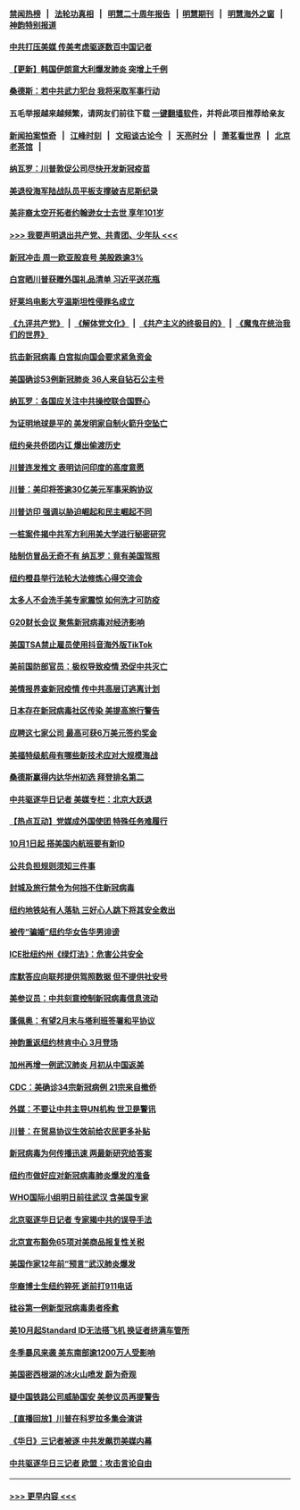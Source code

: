 #### [禁闻热榜](热点新闻.md?=0)  &nbsp;&nbsp;|&nbsp;&nbsp; [法轮功真相](https://github.com/gfw-breaker/truth/blob/master/README.md?=0) &nbsp;&nbsp;|&nbsp;&nbsp; [明慧二十周年报告](https://github.com/gfw-breaker/mh-reports/blob/master/README.md?=0) &nbsp;&nbsp;|&nbsp;&nbsp;[明慧期刊](https://github.com/gfw-breaker/mh-qikan) &nbsp;&nbsp;|&nbsp;&nbsp; [明慧海外之窗](https://github.com/gfw-breaker/mh-news/blob/master/README.md?=0) &nbsp;&nbsp;|&nbsp;&nbsp; [神韵特别报道](https://github.com/gfw-breaker/mh-news/blob/master/shenyun.md?=0)
#### [中共打压美媒 传美考虑驱逐数百中国记者](../pages/nsc412/n11893178.md?t=02251102) 
#### [【更新】韩国伊朗意大利爆发肺炎 突增上千例](../pages/nsc412/n11890652.md?t=02251102) 
#### [桑德斯：若中共武力犯台 我将采取军事行动](../pages/nsc412/n11893282.md?t=02251102) 
#### 五毛举报越来越频繁，请网友们前往下载 [一键翻墙软件](https://github.com/gfw-breaker/ssr-accounts)，并将此项目推荐给亲友
#### [新闻拍案惊奇](https://github.com/gfw-breaker/banned-news/blob/master/pages/link4.md) &nbsp;&nbsp;|&nbsp;&nbsp; [江峰时刻](https://github.com/gfw-breaker/banned-news/blob/master/pages/link4.md) &nbsp;&nbsp;|&nbsp;&nbsp; [文昭谈古论今](https://github.com/gfw-breaker/banned-news/blob/master/pages/link4.md) &nbsp;&nbsp;|&nbsp;&nbsp; [天亮时分](https://github.com/gfw-breaker/banned-news/blob/master/pages/link4.md) &nbsp;&nbsp;|&nbsp;&nbsp; [萧茗看世界](https://github.com/gfw-breaker/banned-news/blob/master/pages/link4.md) &nbsp;&nbsp;|&nbsp;&nbsp; [北京老茶馆](https://github.com/gfw-breaker/banned-news/blob/master/pages/link4.md) &nbsp;&nbsp;|&nbsp;&nbsp; 
#### [纳瓦罗：川普敦促公司尽快开发新冠疫苗](../pages/nsc412/n11893211.md?t=02251102) 
#### [美退役海军陆战队员平板支撑破吉尼斯纪录](../pages/nsc412/n11893022.md?t=02251102) 
#### [美非裔太空开拓者约翰逊女士去世 享年101岁](../pages/nsc412/n11892917.md?t=02251102) 
#### [>>> 我要声明退出共产党、共青团、少年队 <<<](https://github.com/begood0513/goodnews/blob/master/quit/letter.md) 
#### [新冠冲击 周一欧亚股哀号 美股跌逾3%](../pages/nsc412/n11892648.md?t=02251102) 
#### [白宫晒川普获赠外国礼品清单 习近平送花瓶](../pages/nsc412/n11892985.md?t=02251102) 
#### [好莱坞电影大亨温斯坦性侵罪名成立](../pages/nsc412/n11892907.md?t=02251102) 
#### [《九评共产党》](https://github.com/begood0513/9ping.md/blob/master/README.md) &nbsp;|&nbsp; [《解体党文化》](../../../../jtdwh.md/blob/master/README.md)  &nbsp;|&nbsp; [《共产主义的终极目的》](../../../../gczydzjmd.md/blob/master/README.md) &nbsp;|&nbsp; [《魔鬼在统治我们的世界》](../../../../mgztzwmdsj.md/blob/master/README.md) 
#### [抗击新冠病毒 白宫拟向国会要求紧急资金](../pages/nsc412/n11892943.md?t=02251102) 
#### [美国确诊53例新冠肺炎 36人来自钻石公主号](../pages/nsc412/n11892877.md?t=02251102) 
#### [纳瓦罗：各国应关注中共操控联合国野心](../pages/nsc412/n11892856.md?t=02251102) 
#### [为证明地球是平的 美发明家自制火箭升空坠亡](../pages/nsc412/n11892645.md?t=02251102) 
#### [纽约亲共侨团内讧 爆出偷渡历史](../pages/nsc412/n11891235.md?t=02251102) 
#### [川普连发推文 表明访问印度的高度意愿](../pages/nsc412/n11891927.md?t=02251102) 
#### [川普：美印将签逾30亿美元军事采购协议](../pages/nsc412/n11892494.md?t=02251102) 
#### [川普访印 强调以胁迫崛起和民主崛起不同](../pages/nsc412/n11891855.md?t=02251102) 
#### [一桩案件揭中共军方利用美大学进行秘密研究](../pages/nsc412/n11891206.md?t=02251102) 
#### [陆制仿冒品无奇不有 纳瓦罗：竟有美国驾照](../pages/nsc412/n11890953.md?t=02251102) 
#### [纽约橙县举行法轮大法修炼心得交流会](../pages/nsc412/n11890760.md?t=02251102) 
#### [太多人不会洗手美专家震惊 如何洗才可防疫](../pages/nsc412/n11875866.md?t=02251102) 
#### [G20财长会议 聚焦新冠病毒对经济影响](../pages/nsc412/n11890400.md?t=02251102) 
#### [美国TSA禁止雇员使用抖音海外版TikTok](../pages/nsc412/n11890500.md?t=02251102) 
#### [美前国防部官员：极权导致疫情 恐促中共灭亡](../pages/nsc412/n11889092.md?t=02251102) 
#### [美情报界查新冠疫情 传中共高层订逃离计划](../pages/nsc412/n11888161.md?t=02251102) 
#### [日本存在新冠病毒社区传染 美提高旅行警告](../pages/nsc412/n11889917.md?t=02251102) 
#### [应聘这七家公司 最高可获6万美元签约奖金](../pages/nsc412/n11879446.md?t=02251102) 
#### [美福特级航母有哪些新技术应对大规模海战](../pages/nsc412/n11882087.md?t=02251102) 
#### [桑德斯赢得内达华州初选 拜登排名第二](../pages/nsc412/n11888760.md?t=02251102) 
#### [中共驱逐华日记者 美媒专栏：北京大跃退](../pages/nsc412/n11888453.md?t=02251102) 
#### [【热点互动】党媒成外国使团 特殊任务难履行](../pages/nsc412/n11888306.md?t=02251102) 
#### [10月1日起 搭美国内航班要有新ID](../pages/nsc412/n11888243.md?t=02251102) 
#### [公共负担规则须知三件事](../pages/nsc412/n11888123.md?t=02251102) 
#### [封城及旅行禁令为何挡不住新冠病毒](../pages/nsc412/n11888067.md?t=02251102) 
#### [纽约地铁站有人落轨   三好心人跳下将其安全救出](../pages/nsc412/n11888088.md?t=02251102) 
#### [被传“骗婚”纽约华女告华男诽谤](../pages/nsc412/n11887303.md?t=02251102) 
#### [ICE批纽约州《绿灯法》：危害公共安全](../pages/nsc412/n11887285.md?t=02251102) 
#### [库默答应向联邦提供驾照数据 但不提供社安号](../pages/nsc412/n11887269.md?t=02251102) 
#### [美参议员：中共刻意控制新冠病毒信息流动](../pages/nsc412/n11887949.md?t=02251102) 
#### [蓬佩奥：有望2月末与塔利班签署和平协议](../pages/nsc412/n11887248.md?t=02251102) 
#### [神韵重返纽约林肯中心 3月登场](../pages/nsc412/n11885013.md?t=02251102) 
#### [加州再增一例武汉肺炎 月初从中国返美](../pages/nsc412/n11886929.md?t=02251102) 
#### [CDC：美确诊34宗新冠病例 21宗来自撤侨](../pages/nsc412/n11886795.md?t=02251102) 
#### [外媒：不要让中共主导UN机构 世卫是警讯](../pages/nsc412/n11886401.md?t=02251102) 
#### [川普：在贸易协议生效前给农民更多补贴](../pages/nsc412/n11886549.md?t=02251102) 
#### [新冠病毒为何传播迅速 两最新研究给答案](../pages/nsc412/n11886505.md?t=02251102) 
#### [纽约市做好应对新冠病毒肺炎爆发的准备](../pages/nsc412/n11885019.md?t=02251102) 
#### [WHO国际小组明日前往武汉 含美国专家](../pages/nsc412/n11886380.md?t=02251102) 
#### [北京驱逐华日记者 专家揭中共的误导手法](../pages/nsc412/n11886124.md?t=02251102) 
#### [北京宣布豁免65项对美商品报复性关税](../pages/nsc412/n11885960.md?t=02251102) 
#### [美国作家12年前“预言”武汉肺炎爆发](../pages/nsc412/n11885487.md?t=02251102) 
#### [华裔博士生纽约猝死  逝前打911电话](../pages/nsc412/n11885007.md?t=02251102) 
#### [硅谷第一例新型冠病毒患者痊愈](../pages/nsc412/n11885163.md?t=02251102) 
#### [美10月起Standard ID无法搭飞机  换证者挤满车管所](../pages/nsc412/n11885036.md?t=02251102) 
#### [冬季暴风来袭 美东南部逾1200万人受影响](../pages/nsc412/n11884620.md?t=02251102) 
#### [美国密西根湖的冰火山喷发 蔚为奇观](../pages/nsc412/n11884842.md?t=02251102) 
#### [疑中国铁路公司威胁国安 美参议员再提警告](../pages/nsc412/n11884300.md?t=02251102) 
#### [【直播回放】川普在科罗拉多集会演讲](../pages/nsc412/n11883640.md?t=02251102) 
#### [《华日》三记者被逐 中共发飙罚美媒内幕](../pages/nsc412/n11884184.md?t=02251102) 
#### [中共驱逐华日三记者 欧盟：攻击言论自由](../pages/nsc412/n11884179.md?t=02251102) 

----
#### [ >>> 更早内容 <<< ](../indexes/nsc412-earlier.md)

